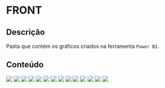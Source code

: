 # FRONT

## Descrição 
Pasta que contém os gráficos criados na ferramenta `Power BI`.

## Conteúdo
<img src="./graficos/1.png">

<img src="./graficos/2.png">

<img src="./graficos/3.png">

<img src="./graficos/4.png">

<img src="./graficos/5.png">

<img src="./graficos/6.png">

<img src="./graficos/7.png">

<img src="./graficos/8.png">

<img src="./graficos/9.png">

<img src="./graficos/10.png">

<img src="./graficos/11.png">

<img src="./graficos/12.png">

<img src="./graficos/13.png">

<img src="./graficos/14.png">